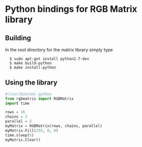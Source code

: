Python bindings for RGB Matrix library
======================================

Building
--------

In the root directory for the matrix library simply type

      $ sudo apt-get install python2.7-dev
      $ make build-python
      $ make install-python

Using the library
-----------------

```python
#!/usr/bin/env python
from rgbmatrix import RGBMatrix
import time

rows = 16
chains = 1
parallel = 2
myMatrix = RGBMatrix(rows, chains, parallel)
myMatrix.Fill(255, 0, 0)
time.sleep(5)
myMatrix.Clear()
```
